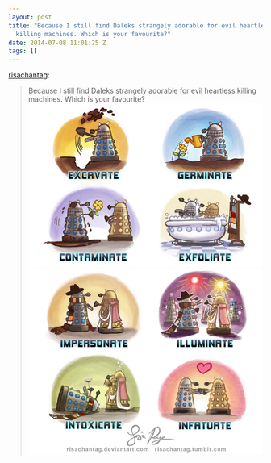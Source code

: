 ```yaml
---
layout: post
title: "Because I still find Daleks strangely adorable for evil heartless
  killing machines. Which is your favourite?"
date: 2014-07-08 11:01:25 Z
tags: []
---
```

[risachantag](http://risachantag.tumblr.com/post/85222774777/because-i-still-find-daleks-strangely-adorable-for):

> Because I still find Daleks strangely adorable for evil heartless killing machines. Which is your favourite?
![](/media/2014/07/91140834492_0.jpg)
![](/media/2014/07/91140834492_1.jpg)
